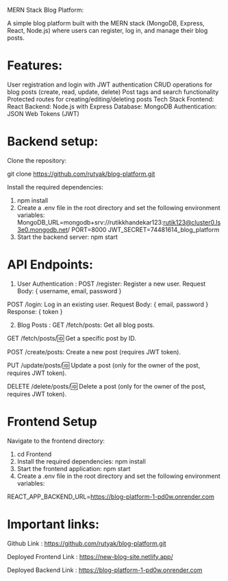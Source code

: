 MERN Stack Blog Platform:

A simple blog platform built with the MERN stack (MongoDB, Express, React, Node.js) where users can register, log in, and manage their blog posts.

# Features:

User registration and login with JWT authentication
CRUD operations for blog posts (create, read, update, delete)
Post tags and search functionality
Protected routes for creating/editing/deleting posts
Tech Stack
Frontend: React
Backend: Node.js with Express
Database: MongoDB
Authentication: JSON Web Tokens (JWT)

# Backend setup:

Clone the repository:

git clone https://github.com/rutyak/blog-platform.git

Install the required dependencies:

1. npm install
2. Create a .env file in the root directory and set the following environment variables:
MongoDB_URL=mongodb+srv://rutikkhandekar123:rutik123@cluster0.ls3e0.mongodb.net/
PORT=8000
JWT_SECRET=74481614_blog_platform
3. Start the backend server:
npm start

# API Endpoints:

1. User Authentication :
POST /register: Register a new user.
Request Body: { username, email, password }

POST /login: Log in an existing user.
Request Body: { email, password }
Response: { token }

2. Blog Posts :
GET /fetch/posts: Get all blog posts.

GET /fetch/posts/:id: Get a specific post by ID.

POST /create/posts: Create a new post (requires JWT token).

PUT /update/posts/:id: Update a post (only for the owner of the post, requires JWT token).

DELETE /delete/posts/:id: Delete a post (only for the owner of the post, requires JWT token).

# Frontend Setup
Navigate to the frontend directory:

1. cd Frontend
2. Install the required dependencies: npm install
3. Start the frontend application: npm start
4. Create a .env file in the root directory and set the following environment variables: 
  
  REACT_APP_BACKEND_URL=https://blog-platform-1-pd0w.onrender.com

# Important links: 
  
   Github Link : https://github.com/rutyak/blog-platform.git
   
   Deployed Frontend Link : https://new-blog-site.netlify.app/
   
   Deployed Backend Link : https://blog-platform-1-pd0w.onrender.com
